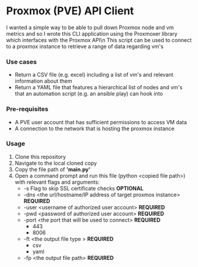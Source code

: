 
# Proxmox (PVE) API Client

I wanted a simple way to be able to pull down Proxmox node and vm metrics and so I wrote this CLI application using the Proxmoxer library which interfaces with the Proxmox API\n
This script can be used to connect to a proxmox instance to retrieve a range of data regarding vm's

### Use cases
* Return a CSV file (e.g. excel) including a list of vm's and relevant information about them
* Return a YAML file that features a hierarchical list of nodes and vm's that an automation script (e.g. an ansible play) can hook into  

### Pre-requisites
* A PVE user account that has sufficient permissions to access VM data
* A connection to the network that is hosting the proxmox instance

### Usage
1. Clone this repository
2. Navigate to the local cloned copy
3. Copy the file path of **'main.py'**
4. Open a command prompt and run this file (python \<copied file path\>) with relevant flags and arguments:
   * -s Flag to skip SSL certificate checks **OPTIONAL**
   * -dns \<the url/hostname/IP address of target proxmox instance\> **REQUIRED**  
   * -user \<username of authorized user account\> **REQUIRED**  
   * -pwd \<password of authorized user account\> **REQUIRED**  
   * -port \<the port that will be used to connect\> **REQUIRED**  
      * 443
      * 8006
   * -ft \<the output file type \> **REQUIRED**  
      * csv
      * yaml
   * -fp \<the output file path\> **REQUIRED**  
               
  
